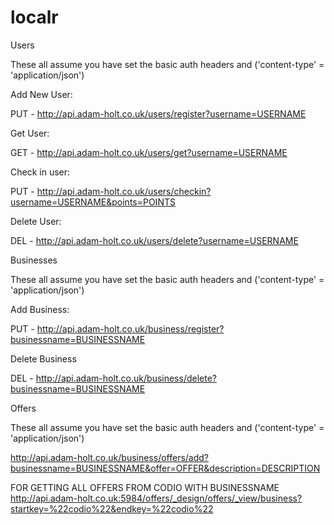 # localr
Users

These all assume you have set the basic auth headers and ('content-type' = 'application/json')

Add New User:

PUT - http://api.adam-holt.co.uk/users/register?username=USERNAME

Get User:

GET - http://api.adam-holt.co.uk/users/get?username=USERNAME

Check in user:

PUT - http://api.adam-holt.co.uk/users/checkin?username=USERNAME&points=POINTS

Delete User:

DEL - http://api.adam-holt.co.uk/users/delete?username=USERNAME



Businesses

These all assume you have set the basic auth headers and ('content-type' = 'application/json')

Add Business:

PUT - http://api.adam-holt.co.uk/business/register?businessname=BUSINESSNAME

Delete Business

DEL - http://api.adam-holt.co.uk/business/delete?businessname=BUSINESSNAME


Offers

These all assume you have set the basic auth headers and ('content-type' = 'application/json')

http://api.adam-holt.co.uk/business/offers/add?businessname=BUSINESSNAME&offer=OFFER&description=DESCRIPTION



FOR GETTING ALL OFFERS FROM CODIO WITH BUSINESSNAME
http://api.adam-holt.co.uk:5984/offers/_design/offers/_view/business?startkey=%22codio%22&endkey=%22codio%22


